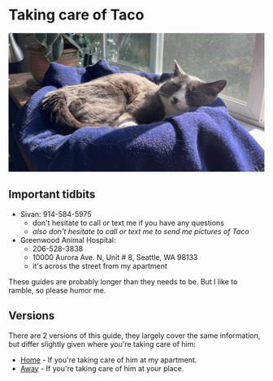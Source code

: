 <meta property="og:title" content="Taco cat" />
<meta property="og:image" content="https://raw.githubusercontent.com/SivanMehta/taco/main/taco.png" />

# Taking care of Taco

![](taco.png "definetely mr. steal yo girl")

## Important tidbits

- Sivan: 914-584-5975
  - don't hesitate to call or text me if you have any questions
  - *also don't hesitate to call or text me to send me pictures of Taco*
- Greenwood Animal Hospital:
  - 206-528-3838
  - 10000 Aurora Ave. N, Unit # 8, Seattle, WA 98133
  - it's across the street from my apartment

These guides are probably longer than they needs to be. But I like to ramble, so please humor me.

## Versions

There are 2 versions of this guide, they largely cover the same information, but differ slightly given where you're taking care of him:

- [Home](./home.md) - If you're taking care of him at my apartment.
- [Away](./away.md) - If you're taking care of him at your place.

